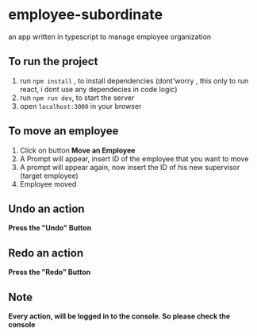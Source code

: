 # employee-subordinate
an app written in typescript to manage employee organization

## To run the project

1. run `npm install` , to install dependencies (dont'worry , this only to run react, i dont use any dependecies in code logic)
2. run `npm run dev`, to start the server
3. open `localhost:3000` in your browser


## To move an employee
1. Click on button **Move an Employee**
2. A Prompt will appear, insert ID of the employee that you want to move
3. A prompt will appear again, now insert the ID of his new supervisor (target employee)
4. Employee moved

## Undo an action
**Press the "Undo" Button**

## Redo an action
**Press the "Redo" Button**

## Note
**Every action, will be logged in to the console. So please check the console**
